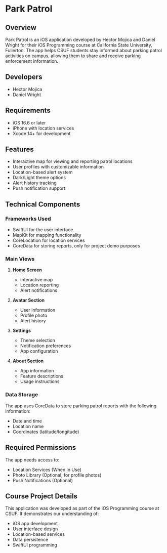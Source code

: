# Park Patrol

## Overview
Park Patrol is an iOS application developed by Hector Mojica and Daniel Wright for their iOS Programming course at California State University, Fullerton. The app helps CSUF students stay informed about parking patrol activities on campus, allowing them to share and receive parking enforcement information.

## Developers
- Hector Mojica
- Daniel Wright

## Requirements
- iOS 16.6 or later
- iPhone with location services
- Xcode 14+ for development

## Features
- Interactive map for viewing and reporting patrol locations
- User profiles with customizable information
- Location-based alert system
- Dark/Light theme options
- Alert history tracking
- Push notification support

## Technical Components

### Frameworks Used
- SwiftUI for the user interface
- MapKit for mapping functionality
- CoreLocation for location services
- CoreData for storing reports, only for project demo purposes

### Main Views
1. **Home Screen**
   - Interactive map
   - Location reporting
   - Alert notifications

2. **Avatar Section**
   - User information
   - Profile photo
   - Alert history

3. **Settings**
   - Theme selection
   - Notification preferences
   - App configuration

4. **About Section**
   - App information
   - Feature descriptions
   - Usage instructions

### Data Storage
The app uses CoreData to store parking patrol reports with the following information:
- Date and time
- Location name
- Coordinates (latitude/longitude)

## Required Permissions
The app needs access to:
- Location Services (When In Use)
- Photo Library (Optional, for profile photos)
- Push Notifications (Optional)

## Course Project Details
This application was developed as part of the iOS Programming course at CSUF. It demonstrates our understanding of:
- iOS app development
- User interface design
- Location-based services
- Data persistence
- SwiftUI programming